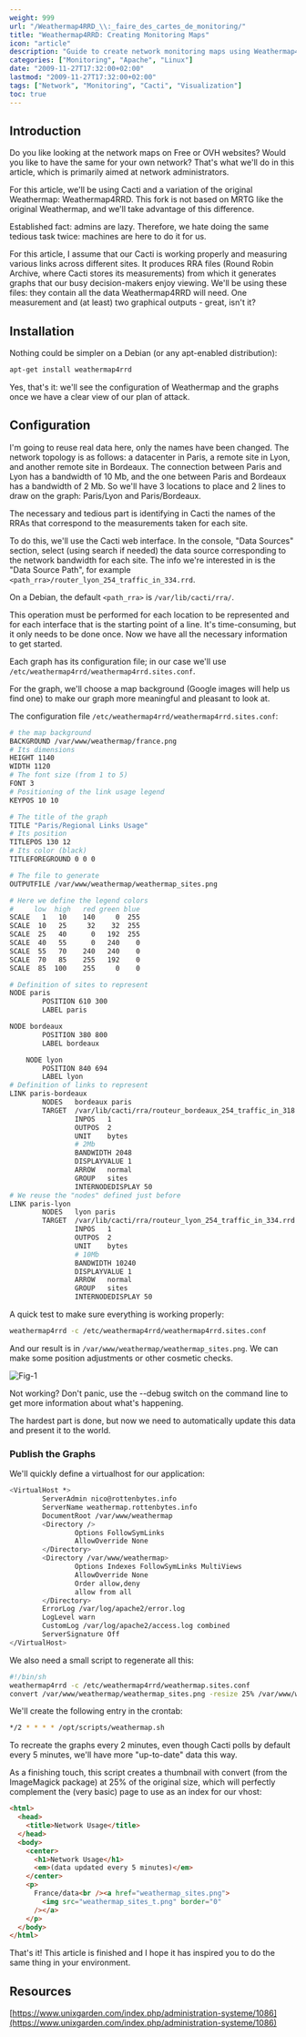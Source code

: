 ```yaml
---
weight: 999
url: "/Weathermap4RRD_\\:_faire_des_cartes_de_monitoring/"
title: "Weathermap4RRD: Creating Monitoring Maps"
icon: "article"
description: "Guide to create network monitoring maps using Weathermap4RRD and Cacti"
categories: ["Monitoring", "Apache", "Linux"]
date: "2009-11-27T17:32:00+02:00"
lastmod: "2009-11-27T17:32:00+02:00"
tags: ["Network", "Monitoring", "Cacti", "Visualization"]
toc: true
---
```


## Introduction

Do you like looking at the network maps on Free or OVH websites? Would you like to have the same for your own network? That's what we'll do in this article, which is primarily aimed at network administrators.

For this article, we'll be using Cacti and a variation of the original Weathermap: Weathermap4RRD. This fork is not based on MRTG like the original Weathermap, and we'll take advantage of this difference.

Established fact: admins are lazy. Therefore, we hate doing the same tedious task twice: machines are here to do it for us.

For this article, I assume that our Cacti is working properly and measuring various links across different sites. It produces RRA files (Round Robin Archive, where Cacti stores its measurements) from which it generates graphs that our busy decision-makers enjoy viewing. We'll be using these files: they contain all the data Weathermap4RRD will need. One measurement and (at least) two graphical outputs - great, isn't it?

## Installation

Nothing could be simpler on a Debian (or any apt-enabled distribution):

```bash
apt-get install weathermap4rrd
```

Yes, that's it: we'll see the configuration of Weathermap and the graphs once we have a clear view of our plan of attack.

## Configuration

I'm going to reuse real data here, only the names have been changed. The network topology is as follows: a datacenter in Paris, a remote site in Lyon, and another remote site in Bordeaux. The connection between Paris and Lyon has a bandwidth of 10 Mb, and the one between Paris and Bordeaux has a bandwidth of 2 Mb. So we'll have 3 locations to place and 2 lines to draw on the graph: Paris/Lyon and Paris/Bordeaux.

The necessary and tedious part is identifying in Cacti the names of the RRAs that correspond to the measurements taken for each site.

To do this, we'll use the Cacti web interface. In the console, "Data Sources" section, select (using search if needed) the data source corresponding to the network bandwidth for each site. The info we're interested in is the "Data Source Path", for example `<path_rra>/router_lyon_254_traffic_in_334.rrd`.

On a Debian, the default `<path_rra>` is `/var/lib/cacti/rra/`.

This operation must be performed for each location to be represented and for each interface that is the starting point of a line. It's time-consuming, but it only needs to be done once. Now we have all the necessary information to get started.

Each graph has its configuration file; in our case we'll use `/etc/weathermap4rrd/weathermap4rrd.sites.conf`.

For the graph, we'll choose a map background (Google images will help us find one) to make our graph more meaningful and pleasant to look at.

The configuration file `/etc/weathermap4rrd/weathermap4rrd.sites.conf`:

```bash
# the map background
BACKGROUND /var/www/weathermap/france.png
# Its dimensions
HEIGHT 1140
WIDTH 1120
# The font size (from 1 to 5)
FONT 3
# Positioning of the link usage legend
KEYPOS 10 10

# The title of the graph
TITLE "Paris/Regional Links Usage"
# Its position
TITLEPOS 130 12
# Its color (black)
TITLEFOREGROUND 0 0 0

# The file to generate
OUTPUTFILE /var/www/weathermap/weathermap_sites.png

# Here we define the legend colors
#     low  high   red green blue
SCALE   1   10    140     0  255
SCALE  10   25     32    32  255
SCALE  25   40      0   192  255
SCALE  40   55      0   240    0
SCALE  55   70    240   240    0
SCALE  70   85    255   192    0
SCALE  85  100    255     0    0

# Definition of sites to represent
NODE paris
        POSITION 610 300
        LABEL paris

NODE bordeaux
        POSITION 380 800
        LABEL bordeaux

	NODE lyon
        POSITION 840 694
        LABEL lyon
# Definition of links to represent
LINK paris-bordeaux
        NODES   bordeaux paris
        TARGET  /var/lib/cacti/rra/routeur_bordeaux_254_traffic_in_318.rrd
                INPOS   1
                OUTPOS  2
                UNIT    bytes
                # 2Mb
                BANDWIDTH 2048
                DISPLAYVALUE 1
                ARROW   normal
                GROUP   sites
                INTERNODEDISPLAY 50
# We reuse the "nodes" defined just before
LINK paris-lyon
        NODES   lyon paris
        TARGET  /var/lib/cacti/rra/routeur_lyon_254_traffic_in_334.rrd
                INPOS   1
                OUTPOS  2
                UNIT    bytes
                # 10Mb
                BANDWIDTH 10240
                DISPLAYVALUE 1
                ARROW   normal
                GROUP   sites
                INTERNODEDISPLAY 50
```

A quick test to make sure everything is working properly:

```bash
weathermap4rrd -c /etc/weathermap4rrd/weathermap4rrd.sites.conf
```

And our result is in `/var/www/weathermap/weathermap_sites.png`. We can make some position adjustments or other cosmetic checks.

![Fig-1](/images/fig-1.jpg)

Not working? Don't panic, use the --debug switch on the command line to get more information about what's happening.

The hardest part is done, but now we need to automatically update this data and present it to the world.

### Publish the Graphs

We'll quickly define a virtualhost for our application:

```bash
<VirtualHost *>
        ServerAdmin nico@rottenbytes.info
        ServerName weathermap.rottenbytes.info
        DocumentRoot /var/www/weathermap
        <Directory />
                Options FollowSymLinks
                AllowOverride None
        </Directory>
        <Directory /var/www/weathermap>
                Options Indexes FollowSymLinks MultiViews
                AllowOverride None
                Order allow,deny
                allow from all
        </Directory>
        ErrorLog /var/log/apache2/error.log
        LogLevel warn
        CustomLog /var/log/apache2/access.log combined
        ServerSignature Off
</VirtualHost>
```

We also need a small script to regenerate all this:

```bash
#!/bin/sh
weathermap4rrd -c /etc/weathermap4rrd/weathermap.sites.conf
convert /var/www/weathermap/weathermap_sites.png -resize 25% /var/www/weathermap/weathermap_sites_t.png
```

We'll create the following entry in the crontab:

```bash
*/2 * * * * /opt/scripts/weathermap.sh
```

To recreate the graphs every 2 minutes, even though Cacti polls by default every 5 minutes, we'll have more "up-to-date" data this way.

As a finishing touch, this script creates a thumbnail with convert (from the ImageMagick package) at 25% of the original size, which will perfectly complement the (very basic) page to use as an index for our vhost:

```html
<html>
  <head>
    <title>Network Usage</title>
  </head>
  <body>
    <center>
      <h1>Network Usage</h1>
      <em>(data updated every 5 minutes)</em>
    </center>
    <p>
      France/data<br /><a href="weathermap_sites.png">
        <img src="weathermap_sites_t.png" border="0"
      /></a>
    </p>
  </body>
</html>
```

That's it! This article is finished and I hope it has inspired you to do the same thing in your environment.

## Resources

[https://www.unixgarden.com/index.php/administration-systeme/1086](https://www.unixgarden.com/index.php/administration-systeme/1086)

